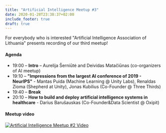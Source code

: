 ```yaml
---
title: "Artificial Intelligence Meetup #3"
date: 2020-01-28T23:38:37+02:00
include_footer: true
draft: true
---
```

For everybody who is interested "Artificial Intelligence Association of Lithuania" presents recording of our third meetup!

#### Agenda

- 19:00 – __Intro__ – Aurelija Šerniūtė and Deividas Matačiūnas (co-organizers of AI meetup)
- 19:10 – __"Impressions from the largest AI conference of 2019 - NeurIPS"__ - Mantas Puida (Machine Learning @ Unity Labs), Renaldas Zioma (Shepherd at Unity), Jonas Kubilius (Co-Founder @ Three Thirds)
- 19:40 – __Break__
- 20:10 – __How to build and deploy artificial intelligence systems in healthcare__ - Darius Barušauskas (Co-Founder&Data Scientist @ Oxipit)

#### Meetup video

[![Artificial Intelligence Meetup #2 Video](http://img.youtube.com/vi/mOLK9sNtIkw/hq1.jpg)](https://www.youtube.com/watch?v=mOLK9sNtIkw)
